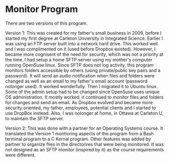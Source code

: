 # Monitor Program
There are two versions of this program.

Version 1:
This was created for my father's small business in 2009, before I started my first degree at Carleton Unviersity in Integrated Science. Earlier I was using an FTP server built into a network hard drive. This worked well and I was complimented on it (used before Dropbox existed). However, I became more cognisent of the need for security, which was not a priority at the time. I had setup a home SFTP server using my mother's computer running OpenSuse linux.  Since SFTP does not log activity, this program monitors folders accessible by others (using private/public key pairs and a password). It will send an audio notification when files and folders were changed as well as an email to my father's email account (password nolonger used). It worked wonderfully. Then I migrated it to Ubuntu linux. Some of the admin setup had to be changed since OpenSuse uses unique OS administration. It mostly worked, it continued to monitor files and folders for changes and send an email. As Dropbox evolved and became more security oriented, my father, employees, potential clients and I started to use DropBox instead. Also, I was nolonger at home, in Ottawa at Carleton U, to maintain the SFTP server. 

Version 2: 
This was done with a partner for an Operating Systems course. It translated the Version 1 montioring aspects of the program from a Bash terminal program to a C Kernal program. Other features was added by partner to organize files in the directorires that were being monitored. It was not designed as an SFTP monitor (inspired by it) as the course requirements were different.
